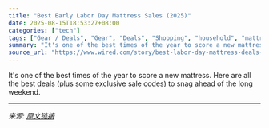 ```yaml
---
title: "Best Early Labor Day Mattress Sales (2025)"
date: 2025-08-15T18:53:27+08:00
categories: ["tech"]
tags: ["Gear / Deals", "Gear", "Deals", "Shopping", "household", "mattresses", "Sleep"]
summary: "It's one of the best times of the year to score a new mattress. Here are all the best deals (plus some exclusive sale codes) to snag ahead of the long weekend."
source_url: "https://www.wired.com/story/best-labor-day-mattress-deals-2025/"
---
```


It's one of the best times of the year to score a new mattress. Here are all the best deals (plus some exclusive sale codes) to snag ahead of the long weekend.

---

*来源: [原文链接](https://www.wired.com/story/best-labor-day-mattress-deals-2025/)*
